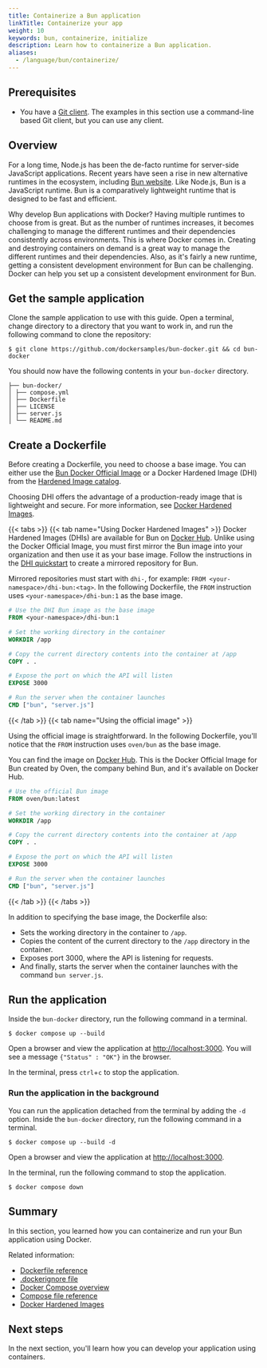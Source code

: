 ```yaml
---
title: Containerize a Bun application
linkTitle: Containerize your app
weight: 10
keywords: bun, containerize, initialize
description: Learn how to containerize a Bun application.
aliases:
  - /language/bun/containerize/
---
```


## Prerequisites

* You have a [Git client](https://git-scm.com/downloads). The examples in this section use a command-line based Git client, but you can use any client.

## Overview

For a long time, Node.js has been the de-facto runtime for server-side
JavaScript applications. Recent years have seen a rise in new alternative
runtimes in the ecosystem, including [Bun website](https://bun.sh/). Like
Node.js, Bun is a JavaScript runtime. Bun is a comparatively lightweight
runtime that is designed to be fast and efficient.

Why develop Bun applications with Docker? Having multiple runtimes to choose
from is great. But as the number of runtimes increases, it becomes challenging
to manage the different runtimes and their dependencies consistently across
environments. This is where Docker comes in. Creating and destroying containers
on demand is a great way to manage the different runtimes and their
dependencies. Also, as it's fairly a new runtime, getting a consistent
development environment for Bun can be challenging. Docker can help you set up
a consistent development environment for Bun.

## Get the sample application

Clone the sample application to use with this guide. Open a terminal, change
directory to a directory that you want to work in, and run the following
command to clone the repository:

```console
$ git clone https://github.com/dockersamples/bun-docker.git && cd bun-docker
```

You should now have the following contents in your `bun-docker` directory.

```text
├── bun-docker/
│ ├── compose.yml
│ ├── Dockerfile
│ ├── LICENSE
│ ├── server.js
│ └── README.md
```

## Create a Dockerfile

Before creating a Dockerfile, you need to choose a base image. You can either use the [Bun Docker Official Image](https://hub.docker.com/r/oven/bun) or a Docker Hardened Image (DHI) from the [Hardened Image catalog](https://hub.docker.com/hardened-images/catalog).

Choosing DHI offers the advantage of a production-ready image that is lightweight and secure. For more information, see [Docker Hardened Images](https://docs.docker.com/dhi/).

{{< tabs >}}
{{< tab name="Using Docker Hardened Images" >}}
Docker Hardened Images (DHIs) are available for Bun on [Docker Hub](https://hub.docker.com/hardened-images/catalog/dhi/bun). Unlike using the Docker Official Image, you must first mirror the Bun image into your organization and then use it as your base image. Follow the instructions in the [DHI quickstart](/dhi/get-started/) to create a mirrored repository for Bun.

Mirrored repositories must start with `dhi-`, for example: `FROM <your-namespace>/dhi-bun:<tag>`. In the following Dockerfile, the `FROM` instruction uses `<your-namespace>/dhi-bun:1` as the base image.

```dockerfile
# Use the DHI Bun image as the base image
FROM <your-namespace>/dhi-bun:1

# Set the working directory in the container
WORKDIR /app

# Copy the current directory contents into the container at /app
COPY . .

# Expose the port on which the API will listen
EXPOSE 3000

# Run the server when the container launches
CMD ["bun", "server.js"]
```

{{< /tab >}}
{{< tab name="Using the official image" >}}

Using the official image is straightforward. In the following Dockerfile, you'll notice that the `FROM` instruction uses `oven/bun` as the base image.

You can find the image on [Docker Hub](https://hub.docker.com/r/oven/bun). This is the Docker Official Image for Bun created by Oven, the company behind Bun, and it's available on Docker Hub.

```dockerfile
# Use the official Bun image
FROM oven/bun:latest

# Set the working directory in the container
WORKDIR /app

# Copy the current directory contents into the container at /app
COPY . .

# Expose the port on which the API will listen
EXPOSE 3000

# Run the server when the container launches
CMD ["bun", "server.js"]
```

{{< /tab >}}
{{< /tabs >}}

In addition to specifying the base image, the Dockerfile also:

- Sets the working directory in the container to `/app`.
- Copies the content of the current directory to the `/app` directory in the container.
- Exposes port 3000, where the API is listening for requests.
- And finally, starts the server when the container launches with the command `bun server.js`.

## Run the application

Inside the `bun-docker` directory, run the following command in a terminal.

```console
$ docker compose up --build
```

Open a browser and view the application at [http://localhost:3000](http://localhost:3000). You will see a message `{"Status" : "OK"}` in the browser.

In the terminal, press `ctrl`+`c` to stop the application.

### Run the application in the background

You can run the application detached from the terminal by adding the `-d`
option. Inside the `bun-docker` directory, run the following command
in a terminal.

```console
$ docker compose up --build -d
```

Open a browser and view the application at [http://localhost:3000](http://localhost:3000).


In the terminal, run the following command to stop the application.

```console
$ docker compose down
```

## Summary

In this section, you learned how you can containerize and run your Bun
application using Docker.

Related information:

 - [Dockerfile reference](/reference/dockerfile.md)
 - [.dockerignore file](/reference/dockerfile.md#dockerignore-file)
 - [Docker Compose overview](/manuals/compose/_index.md)
 - [Compose file reference](/reference/compose-file/_index.md)
 - [Docker Hardened Images](/dhi/)

## Next steps

In the next section, you'll learn how you can develop your application using
containers.

